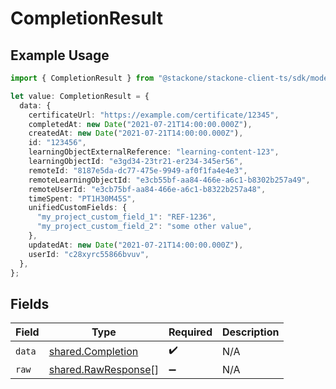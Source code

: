 # CompletionResult

## Example Usage

```typescript
import { CompletionResult } from "@stackone/stackone-client-ts/sdk/models/shared";

let value: CompletionResult = {
  data: {
    certificateUrl: "https://example.com/certificate/12345",
    completedAt: new Date("2021-07-21T14:00:00.000Z"),
    createdAt: new Date("2021-07-21T14:00:00.000Z"),
    id: "123456",
    learningObjectExternalReference: "learning-content-123",
    learningObjectId: "e3gd34-23tr21-er234-345er56",
    remoteId: "8187e5da-dc77-475e-9949-af0f1fa4e4e3",
    remoteLearningObjectId: "e3cb55bf-aa84-466e-a6c1-b8302b257a49",
    remoteUserId: "e3cb75bf-aa84-466e-a6c1-b8322b257a48",
    timeSpent: "PT1H30M45S",
    unifiedCustomFields: {
      "my_project_custom_field_1": "REF-1236",
      "my_project_custom_field_2": "some other value",
    },
    updatedAt: new Date("2021-07-21T14:00:00.000Z"),
    userId: "c28xyrc55866bvuv",
  },
};
```

## Fields

| Field                                                             | Type                                                              | Required                                                          | Description                                                       |
| ----------------------------------------------------------------- | ----------------------------------------------------------------- | ----------------------------------------------------------------- | ----------------------------------------------------------------- |
| `data`                                                            | [shared.Completion](../../../sdk/models/shared/completion.md)     | :heavy_check_mark:                                                | N/A                                                               |
| `raw`                                                             | [shared.RawResponse](../../../sdk/models/shared/rawresponse.md)[] | :heavy_minus_sign:                                                | N/A                                                               |